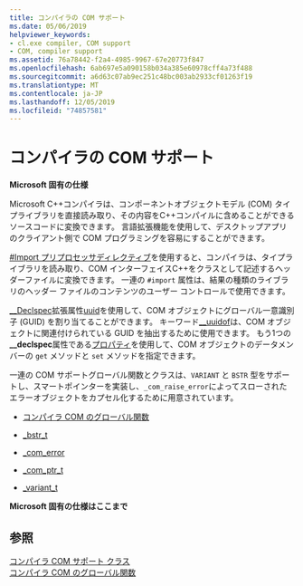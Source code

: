 ```yaml
---
title: コンパイラの COM サポート
ms.date: 05/06/2019
helpviewer_keywords:
- cl.exe compiler, COM support
- COM, compiler support
ms.assetid: 76a78442-f2a4-4985-9967-67e20773f847
ms.openlocfilehash: 6ab697e5a090158b034a385e60978cff4a73f488
ms.sourcegitcommit: a6d63c07ab9ec251c48bc003ab2933cf01263f19
ms.translationtype: MT
ms.contentlocale: ja-JP
ms.lasthandoff: 12/05/2019
ms.locfileid: "74857581"
---
```

# <a name="compiler-com-support"></a>コンパイラの COM サポート

**Microsoft 固有の仕様**

Microsoft C++コンパイラは、コンポーネントオブジェクトモデル (COM) タイプライブラリを直接読み取り、その内容をC++コンパイルに含めることができるソースコードに変換できます。 言語拡張機能を使用して、デスクトップアプリのクライアント側で COM プログラミングを容易にすることができます。

[#Import プリプロセッサディレクティブ](../preprocessor/hash-import-directive-cpp.md)を使用すると、コンパイラは、タイプライブラリを読み取り、COM インターフェイスC++をクラスとして記述するヘッダーファイルに変換できます。 一連の `#import` 属性は、結果の種類のライブラリのヘッダー ファイルのコンテンツのユーザー コントロールで使用できます。

[__Declspec](../cpp/declspec.md)拡張属性[uuid](../cpp/uuid-cpp.md)を使用して、COM オブジェクトにグローバル一意識別子 (GUID) を割り当てることができます。 キーワード[__uuidof](../cpp/uuidof-operator.md)は、COM オブジェクトに関連付けられている GUID を抽出するために使用できます。 もう1つの **__declspec**属性である[プロパティ](../cpp/property-cpp.md)を使用して、COM オブジェクトのデータメンバーの `get` メソッドと `set` メソッドを指定できます。

一連の COM サポートグローバル関数とクラスは、`VARIANT` と `BSTR` 型をサポートし、スマートポインターを実装し、`_com_raise_error`によってスローされたエラーオブジェクトをカプセル化するために用意されています。

- [コンパイラ COM のグローバル関数](../cpp/compiler-com-global-functions.md)

- [_bstr_t](../cpp/bstr-t-class.md)

- [_com_error](../cpp/com-error-class.md)

- [_com_ptr_t](../cpp/com-ptr-t-class.md)

- [_variant_t](../cpp/variant-t-class.md)

**Microsoft 固有の仕様はここまで**

## <a name="see-also"></a>参照

[コンパイラ COM サポート クラス](../cpp/compiler-com-support-classes.md)<br/>
[コンパイラ COM のグローバル関数](../cpp/compiler-com-global-functions.md)
